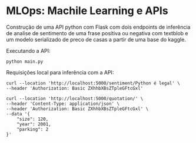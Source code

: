 # MLOps: Machile Learning e APIs

Construção de uma API python com Flask com dois endpoints de inferência de analise de sentimento de uma frase positiva ou negativa com textblob e um modelo serializado de preco de casas a partir de uma base do kaggle.

Executando a API:
```
python main.py
```

Requisições local para inferência com a API:

```
curl --location 'http://localhost:5000/sentiment/Python é legal' \
--header 'Authorization: Basic ZXhhbXBsZTpleGFtcGxl'
```

```
curl --location 'http://localhost:5000/quotation/' \
--header 'Content-Type: application/json' \
--header 'Authorization: Basic ZXhhbXBsZTpleGFtcGxl' \
--data '{
    "size": 120,
    "year": 2001,
    "parking": 2
}'
```